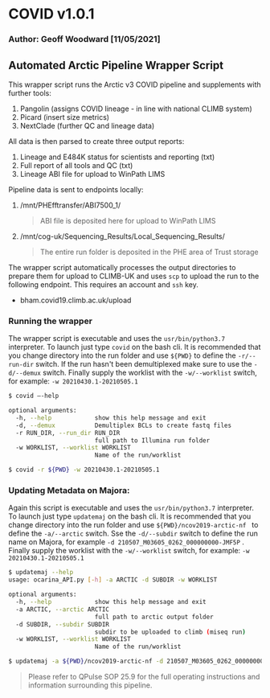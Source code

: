 # COVID v1.0.1
### Author: Geoff Woodward [11/05/2021]
## Automated Arctic Pipeline Wrapper Script

This wrapper script runs the Arctic v3 COVID pipeline and supplements with further tools:
1. Pangolin (assigns COVID lineage - in line with national CLIMB system)
2. Picard (insert size metrics)
2. NextClade (further QC and lineage data)

All data is then parsed to create three output reports:
1. Lineage and E484K status for scientists and reporting (txt)
2. Full report of all tools and QC (txt)
3. Lineage ABI file for upload to WinPath LIMS

Pipeline data is sent to endpoints locally:
1. /mnt/PHEfftransfer/ABI7500_1/ 
    > ABI file is deposited here for upload to WinPath LIMS
2. /mnt/cog-uk/Sequencing_Results/Local_Sequencing_Results/
    > The entire run folder is deposited in the PHE area of Trust storage

The wrapper script automatically processes the output directories to prepare them for upload to CLIMB-UK and uses `scp` to upload the run to the following endpoint. This requires an account and `ssh` key. 
   * bham.covid19.climb.ac.uk/upload

### Running the wrapper

The wrapper script is executable and uses the `usr/bin/python3.7` interpreter. To launch just type `covid` on the bash cli. It is recommended that you change directory into the run folder and use `${PWD}` to define the `-r/--run-dir` switch. If the run hasn't been demultiplexed make sure to use the `-d/--demux` switch. Finally supply the worklist with the `-w/--worklist` switch, for example: `-w 20210430.1-20210505.1`
```bash
$ covid –-help

optional arguments:
  -h, --help            show this help message and exit
  -d, --demux           Demultiplex BCLs to create fastq files
  -r RUN_DIR, --run_dir RUN_DIR
                        full path to Illumina run folder
  -w WORKLIST, --worklist WORKLIST
                        Name of the run/worklist

$ covid -r ${PWD} -w 20210430.1-20210505.1
```

### Updating Metadata on Majora:

Again this script is executable and uses the `usr/bin/python3.7` interpreter. To launch just type `updatemaj` on the bash cli. It is recommended that you change directory into the run folder and use `${PWD}/ncov2019-arctic-nf ` to define the `-a/--arctic` switch. Sse the `-d/--subdir` switch to define the run name on Majora, for example `-d 210507_M03605_0262_000000000-JMF5P` . Finally supply the worklist with the `-w/--worklist` switch, for example: `-w 20210430.1-20210505.1`
```bash
$ updatemaj --help
usage: ocarina_API.py [-h] -a ARCTIC -d SUBDIR -w WORKLIST

optional arguments:
  -h, --help            show this help message and exit
  -a ARCTIC, --arctic ARCTIC
                        full path to arctic output folder
  -d SUBDIR, --subdir SUBDIR
                        subdir to be uploaded to climb (miseq run)
  -w WORKLIST, --worklist WORKLIST
                        Name of the run/worklist

$ updatemaj -a ${PWD}/ncov2019-arctic-nf -d 210507_M03605_0262_000000000-JMF5P -w 20210430.1-20210505.1 
```

> Please refer to QPulse SOP 25.9 for the full operating instructions and information surrounding this pipeline.

